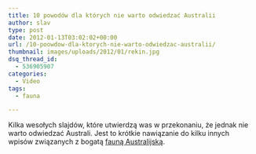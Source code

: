 ```yaml
---
title: 10 powodów dla których nie warto odwiedzać Australii
author: slav
type: post
date: 2012-01-13T03:02:02+00:00
url: /10-poowdow-dla-ktorych-nie-warto-odwiedzac-australii/
thumbnail: images/uploads/2012/01/rekin.jpg
dsq_thread_id:
  - 536905907
categories:
  - Video
tags:
  - fauna

---
```

Kilka wesołych slajdów, które utwierdzą was w przekonaniu, że jednak nie warto odwiedzać Australi. Jest to krótkie nawiązanie do kilku innych wpisów związanych z bogatą [fauną Australijską][1].

<!--more-->

 [1]: https://www.australia.com.pl/fauna-australii/ "Fauna Australii"
